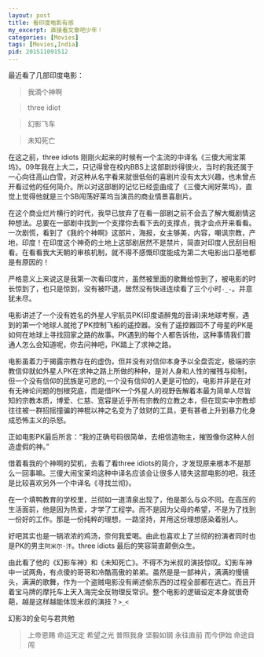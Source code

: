 ```yaml
---
layout: post
title: 看印度电影有感
my_excerpt: 直接看文章吧少年！
categories: [Movies]
tags: [Movies,India]
pid: 201511091512
---
```


最近看了几部印度电影：

> 我滴个神啊

> three idiot

> 幻影飞车

> 未知死亡

在这之前，three idiots 刚刚火起来的时候有一个主流的中译名《三傻大闹宝莱坞》。09年我在上大二，只记得曾在校内BBS上这部剧炒得很火，当时的我还属于一心向往高山白雪，对这种从名字看来就很低俗的喜剧片没有太大兴趣，也未曾点开看过他的任何简介。所以对这部剧的记忆已经歪曲成了《三傻大闹好莱坞》，直觉上觉得他就是三个SB闯荡好莱坞当演员的商业情景喜剧片。

在这个商业烂片横行的时代，我早已放弃了在看一部剧之前不会去了解大概剧情这种想法。总要在一部剧中找到一个支撑你去看下去的支撑点，我才会点开来看看。一次剧慌，看到了《我的个神啊》这部片，海报，女主够美，内容，嘲讽宗教，产地，印度！在印度这个神奇的土地上这部剧居然不是禁片，简直对印度人民刮目相看。在看看我大天朝的审核机制，就不得不感慨印度能成为第二大电影出口基地都是有原因的！

严格意义上来说这是我第一次看印度片，虽然被里面的歌舞给惊到了，被电影的时长惊到了，也只是惊到，没有被吓退，居然没有快进连续看了三个小时`-_-`。并意犹未尽。

电影讲述了一个没有姓名的外星人宇航员PK(印度语醉鬼的音译)来地球考察，遇到的第一个地球人就抢了PK控制飞船的遥控器。没有了遥控器回不了母星的PK是如何在地球上寻找回家之路的故事。PK遇到的每个人都告诉他，这种事情我们普通人怎么会知道呢，你去问神吧，PK踏上了求神之路。
 
电影虽着力于揭露宗教存在的虚伪，但并没有对信仰本身予以全盘否定，极端的宗教信仰就如外星人PK在求神之路上所做的种种，是对人身和人性的摧残与抑制，但一个没有信仰的民族是可悲的,一个没有信仰的人更是可怕的，电影并非是在对有无神论问题的刨根究底，而是借PK一个外星人的视野告解着本最为简单人尽皆知的宗教本质，博爱、仁慈、宽容是近乎所有宗教的立教之本，但在现实中宗教却往往被一群招摇撞骗的神棍以神之名变为了敛财的工具，更有甚者上升到暴力化身成恐怖主义的杀怒。

正如电影PK最后所言：“我的正确号码很简单，去相信造物主，摧毁像你这种人创造虚假的神。”

借着看我的个神啊的契机，去看了看three idiots的简介，才发现原来根本不是那么一回事嘛。三傻大闹宝莱坞这种中译名应该会让很多人错失这部电影的吧，我还是比较喜欢另外一个中译名《寻找兰彻》。

在一个填鸭教育的学校里，兰彻如一道清泉出现了，他是那么与众不同。在高压的生活面前，他是因为热爱，才学了工程学。而不是因为父母的希望，不是为了找到一份好的工作。那是一份纯粹的理想，一路坚持，并用这份理想感染着别人。

好吧其实也是一锅浓浓的鸡汤，奈何我爱喝。由此也喜欢上了兰彻的扮演者同时也是PK的男主`阿米尔·汗`。three idiots 最后的笑容简直颠倒众生。

由此看了他的《幻影车神》和《未知死亡》。不得不为米叔的演技惊叹。幻影车神中一试两角，有点傻的哥哥和冷酷高傲的弟弟。虽然是是一部神片，满满的慢镜头，满满的歌舞，作为一个盗贼电影没有阐述偷东西的过程全部都在逃亡。而且开着宝马牌的摩托车上天入海完全反物理反常识。整个电影的逻辑设定本身就很奇葩，越是这样越能体现米叔的演技？`>_<`

幻影3的金句与君共勉

>上帝恩赐 命运天定 希望之光 普照我身 坚毅如钢 永往直前 而今伊始 命途自闯

